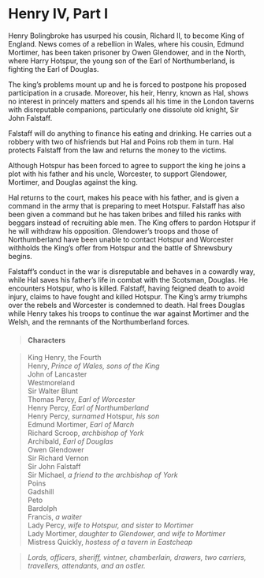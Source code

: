 <!-- ======================================================================
--- Search engine
title:          Henry IV, Part I
keywords:       Henry IV, part, history
description:    Henry IV, Part I by William Shakespeare.
--- Menu system
order:          10
text:           Henry IV, Part I
hidden:         false
umbel:          false
--- Page properties
id:             
document:       
layout:         layout-2-left
$-left:         play-list
searchable:     true
======================================================================= -->

# Henry IV, Part I

Henry Bolingbroke has usurped his cousin, Richard II, to become King of England.
News comes of a rebellion in Wales, where his cousin, Edmund Mortimer, has been
taken prisoner by Owen Glendower, and in the North, where Harry Hotspur, the
young son of the Earl of Northumberland, is fighting the Earl of Douglas.

The king’s problems mount up and he is forced to postpone his proposed participation
in a crusade. Moreover, his heir, Henry, known as Hal, shows no interest in princely
matters and spends all his time in the London taverns with disreputable companions,
particularly one dissolute old knight, Sir John Falstaff.

Falstaff will do anything to finance his eating and drinking. He carries out a
robbery with two of hisfriends but Hal and Poins rob them in turn. Hal protects
Falstaff from the law and returns the money to the victims.

Although Hotspur has been forced to agree to support the king he joins a plot
with his father and his uncle, Worcester, to support Glendower, Mortimer, and
Douglas against the king.

Hal returns to the court, makes his peace with his father, and is given a command
in the army that is preparing to meet Hotspur. Falstaff has also been given a
command but he has taken bribes and filled his ranks with beggars instead of
recruiting able men. The King offers to pardon Hotspur if he will withdraw his
opposition. Glendower’s troops and those of Northumberland have been unable to
contact Hotspur and Worcester withholds the King’s offer from Hotspur and the
battle of Shrewsbury begins.

Falstaff’s conduct in the war is disreputable and behaves in a cowardly way,
while Hal saves his father’s life in combat with the Scotsman, Douglas. He
encounters Hotspur, who is killed. Falstaff, having feigned death to avoid
injury, claims to have fought and killed Hotspur. The King’s army triumphs over
the rebels and Worcester is condemned to death. Hal frees Douglas while Henry
takes his troops to continue the war against Mortimer and the Welsh, and the
remnants of the Northumberland forces.

>   #### Characters
    
>   King Henry, the Fourth  
    Henry, _Prince of Wales, sons of the King_  
    John of Lancaster  
    Westmoreland  
    Sir Walter Blunt  
    Thomas Percy, _Earl of Worcester_  
    Henry Percy, _Earl of Northumberland_  
    Henry Percy, _surnamed_ Hotspur, _his son_  
    Edmund Mortimer, _Earl of March_  
    Richard Scroop, _archbishop of York_  
    Archibald, _Earl of Douglas_  
    Owen Glendower  
    Sir Richard Vernon  
    Sir John Falstaff  
    Sir Michael, _a friend to the archbishop of York_  
    Poins  
    Gadshill  
    Peto  
    Bardolph  
    Francis, _a waiter_  
    Lady Percy, _wife to Hotspur, and sister to Mortimer_  
    Lady Mortimer, _daughter to Glendower, and wife to Mortimer_  
    Mistress Quickly, _hostess of a tavern in Eastcheap_
    
>   _Lords, officers, sheriff, vintner, chamberlain, drawers,
    two carriers, travellers, attendants, and an ostler._
